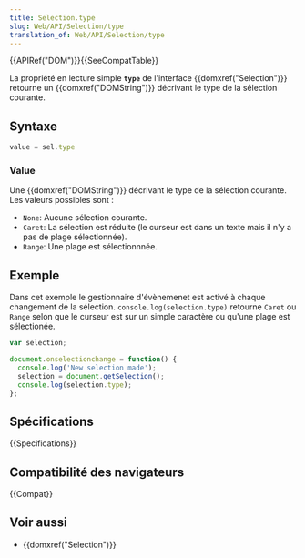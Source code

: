 ```yaml
---
title: Selection.type
slug: Web/API/Selection/type
translation_of: Web/API/Selection/type
---
```


{{APIRef("DOM")}}{{SeeCompatTable}}

La propriété en lecture simple **`type`** de l'interface {{domxref("Selection")}} retourne un {{domxref("DOMString")}} décrivant le type de la sélection courante.

## Syntaxe

```js
value = sel.type
```

### Value

Une {{domxref("DOMString")}} décrivant le type de la sélection courante. Les valeurs possibles sont :

- `None`: Aucune sélection courante.
- `Caret`: La sélection est réduite (le curseur est dans un texte mais il n'y a pas de plage sélectionnée).
- `Range`: Une plage est sélectionnnée.

## Exemple

Dans cet exemple le gestionnaire d'évènemenet est activé à chaque changement de la sélection. `console.log(selection.type)` retourne `Caret` ou `Range` selon que le curseur est sur un simple caractère ou qu'une plage est sélectionée.

```js
var selection;

document.onselectionchange = function() {
  console.log('New selection made');
  selection = document.getSelection();
  console.log(selection.type);
};
```

## Spécifications

{{Specifications}}

## Compatibilité des navigateurs

{{Compat}}

## Voir aussi

- {{domxref("Selection")}}
